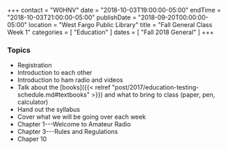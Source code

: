+++
contact = "W0HNV"
date = "2018-10-03T19:00:00-05:00"
endTime = "2018-10-03T21:00:00-05:00"
publishDate = "2018-09-20T00:00:00-05:00"
location = "West Fargo Public Library"
title = "Fall General Class Week 1"
categories = [ "Education" ]
dates = [ "Fall 2018 General" ]
+++
### Topics
* Registration
* Introduction to each other
* Introduction to ham radio and videos 
* Talk about the [books]({{< relref "post/2017/education-testing-schedule.md#textbooks" >}}) and what to bring to class (paper, pen, calculator)
* Hand out the syllabus
* Cover what we will be going over each week
* Chapter 1---Welcome to Amateur Radio
* Chapter 3---Rules and Regulations
* Chaper 10
